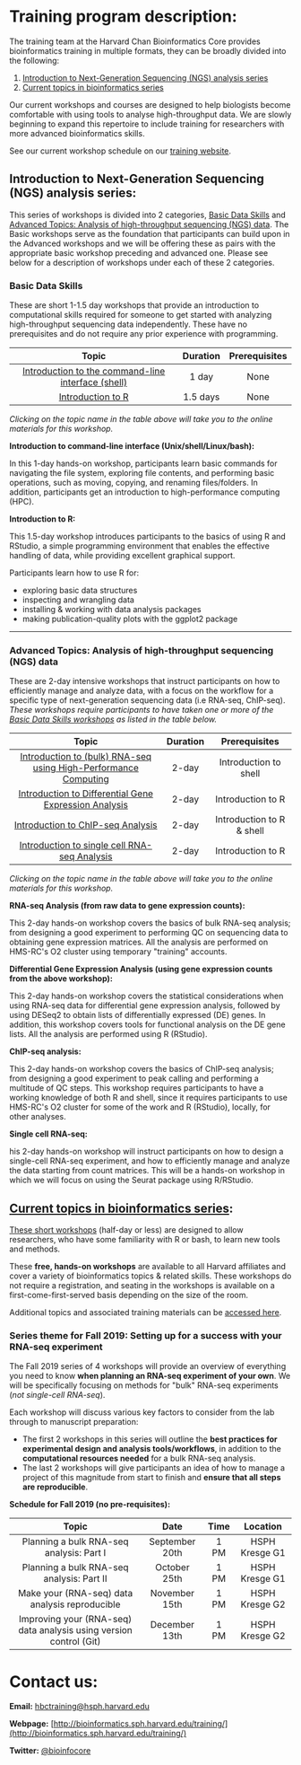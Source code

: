 # Training program description:

The training team at the Harvard Chan Bioinformatics Core provides bioinformatics training in multiple formats, they can be broadly divided into the following: 

1. [Introduction to Next-Generation Sequencing (NGS) analysis series](#introduction-to-next-generation-sequencing-ngs-analysis-series)
2. [Current topics in bioinformatics series](#current-topics-in-bioinformatics-series)

Our current workshops and courses are designed to help biologists become comfortable with using tools to analyse high-throughput data. We are slowly beginning to expand this repertoire to include training for researchers with more advanced bioinformatics skills. 

See our current workshop schedule on our [training website](http://bioinformatics.sph.harvard.edu/training#for-hsci-and-on-quad-hms-researchers).

## Introduction to Next-Generation Sequencing (NGS) analysis series:

This series of workshops is divided into 2 categories, [Basic Data Skills](#basic-data-skills) and [Advanced Topics: Analysis of high-throughput sequencing (NGS) data](#advanced-topics-analysis-of-high-throughput-sequencing-ngs-data). The Basic workshops serve as the foundation that participants can build upon in the Advanced workshops and we will be offering these as pairs with the appropriate basic workshop preceding and advanced one. Please see below for a description of workshops under each of these 2 categories.

### Basic Data Skills

These are short 1-1.5 day workshops that provide an introduction to computational skills required for someone to get started with analyzing high-throughput sequencing data independently. These have no prerequisites and do not require any prior experience with programming. 

| Topic |  Duration | Prerequisites 
| :----: | :----: | :----: |
| [Introduction to the command-line interface (shell)](https://hbctraining.github.io/Intro-to-Shell/) | 1 day | None |
| [Introduction to R](https://hbctraining.github.io/Intro-to-R/) | 1.5 days | None |

*Clicking on the topic name in the table above will take you to the online materials for this workshop.*

**Introduction to command-line interface (Unix/shell/Linux/bash):**

In this 1-day hands-on workshop, participants learn basic commands for navigating the file system, exploring file contents, and performing basic operations, such as moving, copying, and renaming files/folders. In addition, participants get an introduction to high-performance computing (HPC).

**Introduction to R:**

This 1.5-day workshop introduces participants to the basics of using R and RStudio, a simple programming environment that enables the effective handling of data, while providing excellent graphical support.

Participants learn how to use R for:
* exploring basic data structures
* inspecting and wrangling data
* installing & working with data analysis packages
* making publication-quality plots with the ggplot2 package

***

### Advanced Topics: Analysis of high-throughput sequencing (NGS) data

These are 2-day intensive workshops that instruct participants on how to efficiently manage and analyze data, with a focus
on the workflow for a specific type of next-generation sequencing data (i.e RNA-seq, ChIP-seq). *These workshops require participants to have taken one or more of the [Basic Data Skills workshops](#basic-data-skills) as listed in the table below.*

| Topic | Duration | Prerequisites |
| :----: | :----: | :----: |
| [Introduction to (bulk) RNA-seq using High-Performance Computing](https://hbctraining.github.io/Intro-to-rnaseq-hpc-salmon/) | 2-day | Introduction to shell |
| [Introduction to Differential Gene Expression Analysis](https://hbctraining.github.io/DGE_workshop_salmon/)  | 2-day | Introduction to R  |
| [Introduction to ChIP-seq Analysis](https://hbctraining.github.io/Intro-to-ChIPseq/) |  2-day | Introduction to R & shell |
| [Introduction to single cell RNA-seq Analysis](https://hbctraining.github.io/scRNA-seq/) | 2-day | Introduction to R |

*Clicking on the topic name in the table above will take you to the online materials for this workshop.*

**RNA-seq Analysis (from raw data to gene expression counts):**

This 2-day hands-on workshop covers the basics of bulk RNA-seq analysis; from designing a good experiment to performing QC on sequencing data to obtaining gene expression matrices. All the analysis are performed on HMS-RC's O2 cluster using temporary "training" accounts.

**Differential Gene Expression Analysis (using gene expression counts from the above workshop):**

This 2-day hands-on workshop covers the statistical considerations when using RNA-seq data for differential gene expression analysis, followed by using DESeq2 to obtain lists of differentially expressed (DE) genes. In addition, this workshop covers tools for functional analysis on the DE gene lists. All the analysis are performed using R (RStudio).

**ChIP-seq analysis:**

This 2-day hands-on workshop covers the basics of ChIP-seq analysis; from designing a good experiment to peak calling and performing a multitude of QC steps. This workshop requires participants to have a working knowledge of both R and shell, since it requires participants to use HMS-RC's O2 cluster for some of the work and R (RStudio), locally, for other analyses.

**Single cell RNA-seq:**

his 2-day hands-on workshop will instruct participants on how to design a single-cell RNA-seq experiment, and how to efficiently manage and analyze the data starting from count matrices. This will be a hands-on workshop in which we will focus on using the Seurat package using R/RStudio. 

## [Current topics in bioinformatics series](https://hbctraining.github.io/Training-modules/):

[These short workshops](https://hbctraining.github.io/Training-modules/) (half-day or less) are designed to allow researchers, who have some familiarity with R or bash, to learn new tools and methods. 

These **free, hands-on workshops** are available to all Harvard affiliates and cover a variety of bioinformatics topics & related skills. These workshops do not require a registration, and seating in the workshops is available on a first-come-first-served basis depending on the size of the room. 

Additional topics and associated training materials can be [accessed here](https://hbctraining.github.io/Training-modules/).

### Series theme for Fall 2019: Setting up for a success with your RNA-seq experiment

The Fall 2019 series of 4 workshops will provide an overview of everything you need to know **when planning an RNA-seq experiment of your own**. We will be specifically focusing on methods for "bulk" RNA-seq experiments (*not single-cell RNA-seq*). 

Each workshop will discuss various key factors to consider from the lab through to manuscript preparation: 
* The first 2 workshops in this series will outline the **best practices for experimental design and analysis tools/workflows**, in addition to the **computational resources needed** for a bulk RNA-seq analysis. 
* The last 2 workshops will give participants an idea of how to manage a project of this magnitude from start to finish and **ensure that all steps are reproducible**.

**Schedule for Fall 2019 (no pre-requisites):**

| Topic | Date | Time | Location |
| :----: | :----: | :----: | :----: |
| Planning a bulk RNA-seq analysis: Part I | September 20th | 1 PM | HSPH Kresge G1 |
| Planning a bulk RNA-seq analysis: Part II | October 25th | 1 PM | HSPH Kresge G1 |
| Make your (RNA-seq) data analysis reproducible | November 15th | 1 PM | HSPH Kresge G2 |
| Improving your (RNA-seq) data analysis using version control (Git) | December 13th | 1 PM | HSPH Kresge G2 |

# Contact us:

**Email:** [hbctraining@hsph.harvard.edu](mailto:hbctraining@hsph.harvard.edu)

**Webpage:** [http://bioinformatics.sph.harvard.edu/training/](http://bioinformatics.sph.harvard.edu/training/)

**Twitter:** [@bioinfocore](http://twitter.com/bioinfocore)
